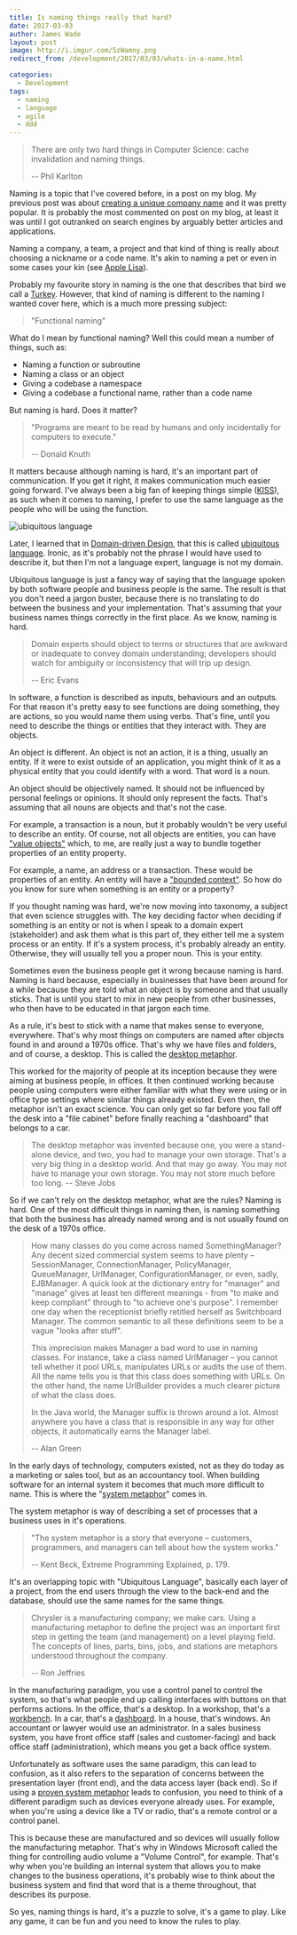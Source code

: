 ```yaml
---
title: Is naming things really that hard?
date: 2017-03-03
author: James Wade
layout: post
image: http://i.imgur.com/5zWamny.png
redirect_from: /development/2017/03/03/whats-in-a-name.html

categories:
  - Development
tags:
  - naming
  - language
  - agile
  - ddd
---
```


> There are only two hard things in Computer Science: cache invalidation and naming things.
>
> -- Phil Karlton

Naming is a topic that I've covered before, in a post on my blog. My previous post was about [creating a unique company name](/create-a-unique-company-name/) and it was pretty popular. It is probably the most commented on post on my blog, at least it was until I got outranked on search engines by arguably better articles and applications.

Naming a company, a team, a project and that kind of thing is really about choosing a nickname or a code name. It's akin to naming a pet or even in some cases your kin (see [Apple Lisa](https://en.wikipedia.org/wiki/Apple_Lisa)).

Probably my favourite story in naming is the one that describes that bird we call a [Turkey](https://i.imgur.com/LIRanZh.png). However, that kind of naming is different to the naming I wanted cover here, which is a much more pressing subject:

> "Functional naming"

<!--more-->

What do I mean by functional naming? Well this could mean a number of things, such as:

- Naming a function or subroutine
- Naming a class or an object
- Giving a codebase a namespace
- Giving a codebase a functional name, rather than a code name

But naming is hard. Does it matter?

> "Programs are meant to be read by humans and only incidentally for computers to execute."
>
> -- Donald Knuth

It matters because although naming is hard, it's an important part of communication. If you get it right, it makes communication much easier going forward. I've always been a big fan of keeping things simple ([KISS](https://en.wikipedia.org/wiki/KISS_principle)), as such when it comes to naming, I prefer to use the same language as the people who will be using the function.

![ubiquitous language](http://i.imgur.com/5zWamny.png)

Later, I learned that in [Domain-driven Design](https://en.wikipedia.org/wiki/Domain-driven_design), that this is called
 [ubiquitous language](https://www.martinfowler.com/bliki/UbiquitousLanguage.html). Ironic, as it's probably not the phrase I would have used to describe it, but then I'm not a language expert, language is not my domain.

Ubiquitous language is just a fancy way of saying that the language spoken by both software people and business people is the same. The result is that you don't need a jargon buster, because there is no translating to do between the business and your implementation. That's assuming that your business names things correctly in the first place. As we know, naming is hard.

> Domain experts should object to terms or structures that are awkward or inadequate to convey domain understanding; developers should watch for ambiguity or inconsistency that will trip up design.
>
> -- Eric Evans

In software, a function is described as inputs, behaviours and an outputs. For that reason it's pretty easy to see functions are doing something, they are actions, so you would name them using verbs. That's fine, until you need to describe the things or entities that they interact with. They are objects.

An object is different. An object is not an action, it is a thing, usually an entity. If it were to exist outside of an application, you might think of it as a physical entity that you could identify with a word. That word is a noun.

An object should be objectively named. It should not be influenced by personal feelings or opinions. It should only represent the facts. That's assuming that all nouns are objects and that's not the case.

For example, a transaction is a noun, but it probably wouldn't be very useful to describe an entity. Of course, not all objects are entities, you can have ["value objects"](https://martinfowler.com/bliki/EvansClassification.html) which, to me, are really just a way to bundle together properties of an entity property.

For example, a name, an address or a transaction. These would be properties of an entity. An entity will have a ["bounded context"](https://martinfowler.com/bliki/BoundedContext.html). So how do you know for sure when something is an entity or a property?

If you thought naming was hard, we're now moving into taxonomy, a subject that even science struggles with. The key deciding factor when deciding if something is an entity or not is when I speak to a domain expert (stakeholder) and ask them what is this part of, they either tell me a system process or an entity. If it's a system process, it's probably already an entity. Otherwise, they will usually tell you a proper noun. This is your entity.

Sometimes even the business people get it wrong because naming is hard. Naming is hard because, especially in businesses that have been around for a while because they are told what an object is by someone and that usually sticks. That is until you start to mix in new people from other businesses, who then have to be educated in that jargon each time.

As a rule, it's best to stick with a name that makes sense to everyone, everywhere. That's why most things on computers are named after objects found in and around a 1970s office. That's why we have files and folders, and of course, a desktop. This is called the [desktop metaphor](https://en.wikipedia.org/wiki/Desktop_metaphor).

This worked for the majority of people at its inception because they were aiming at business people, in offices. It then continued working because people using computers were either familiar with what they were using or in office type settings where similar things already existed. Even then, the metaphor isn't an exact science. You can only get so far before you fall off the desk into a "file cabinet" before finally reaching a "dashboard" that belongs to a car.

> The desktop metaphor was invented because one, you were a stand-alone device, and two, you had to manage your own storage. That's a very big thing in a desktop world. And that may go away. You may not have to manage your own storage. You may not store much before too long.
> -- Steve Jobs

So if we can't rely on the desktop metaphor, what are the rules? Naming is hard. One of the most difficult things in naming then, is naming something that both the business has already named wrong and
is not usually found on the desk of a 1970s office.

> How many classes do you come across named SomethingManager? Any decent sized commercial system seems to have plenty – SessionManager, ConnectionManager, PolicyManager, QueueManager, UrlManager, ConfigurationManager, or even, sadly, EJBManager.
> A quick look at the dictionary entry for "manager" and "manage" gives at least ten different meanings - from "to make and keep compliant" through to "to achieve one's purpose". I remember one day when the receptionist briefly retitled herself as Switchboard Manager. The common semantic to all these definitions seem to be a vague "looks after stuff".
> 
> This imprecision makes Manager a bad word to use in naming classes. For instance, take a class named UrlManager – you cannot tell whether it pool URLs, manipulates URLs or audits the use of them. All the name tells you is that this class does something with URLs. On the other hand, the name UrlBuilder provides a much clearer picture of what the class does.
> 
> In the Java world, the Manager suffix is thrown around a lot. Almost anywhere you have a class that is responsible in any way for other objects, it automatically earns the Manager label.
> 
> -- Alan Green

In the early days of technology, computers existed, not as they do today as a marketing or sales tool, but as an accountancy tool. When building software for an internal system it becomes that much more difficult to name. This is where the "[system metaphor](http://xp123.com/articles/the-system-metaphor/)" comes in.

The system metaphor is way of describing a set of processes that a business uses in it's operations.

> "The system metaphor is a story that everyone – customers, programmers, and managers can tell about how the system works."
>
> -- Kent Beck, Extreme Programming Explained, p. 179.

It's an overlapping topic with "Ubiquitous Language", basically each layer of a project, from the end users through the view to the back-end and the database, should use the same names for the same things.

> Chrysler is a manufacturing company; we make cars. Using a manufacturing metaphor to define the project was an important first step in getting the team (and management) on a level playing field. The concepts of lines, parts, bins, jobs, and stations are metaphors understood throughout the company.
> 
> -- Ron Jeffries

In the manufacturing paradigm, you use a control panel to control the system, so that's what people end up calling interfaces with buttons on that performs actions. In the office, that's a desktop. In a workshop, that's a [workbench](https://en.wikipedia.org/wiki/Workbench_(AmigaOS)). In a car, that's a [dashboard](https://en.wikibooks.org/wiki/Software_Engineering_with_an_Agile_Development_Framework/Iteration_One/System_metaphor#example:_dashboard). In a house, that's windows. An accountant or lawyer would use an administrator. In a sales business system, you have front office staff (sales and customer-facing) and back office staff (administration), which means you get a back office system.

Unfortunately as software uses the same paradigm, this can lead to confusion, as it also refers to the separation of concerns between the presentation layer (front end), and the data access layer (back end). So if using a [proven system metaphor](http://wiki.c2.com/?ProvenSystemMetaphors) leads to confusion, you need to think of a different paradigm such as devices everyone already uses. For example, when you're using a device like a TV or radio, that's a remote control or a control panel.

This is because these are manufactured and so devices will usually follow the manufacturing metaphor. That's why in Windows Microsoft called the thing for controlling audio volume a "Volume Control", for example. That's why when you're building an internal system that allows you to make changes to the business operations, it's probably wise to think about the business system and find that word that is a theme throughout, that describes its purpose.

So yes, naming things is hard, it's a puzzle to solve, it's a game to play. Like any game, it can be fun and you need to know the rules to play.